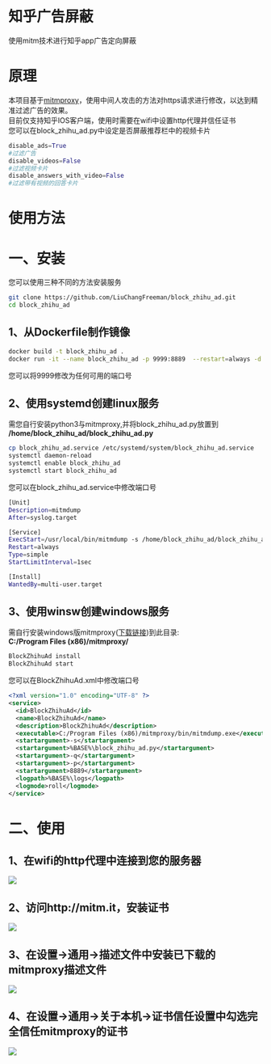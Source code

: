 # 知乎广告屏蔽
使用mitm技术进行知乎app广告定向屏蔽
# 原理
本项目基于[mitmproxy](https://github.com/mitmproxy/mitmproxy)，使用中间人攻击的方法对https请求进行修改，以达到精准过滤广告的效果。  
目前仅支持知乎IOS客户端，使用时需要在wifi中设置http代理并信任证书  
您可以在block_zhihu_ad.py中设定是否屏蔽推荐栏中的视频卡片
```python
disable_ads=True
#过滤广告
disable_videos=False
#过滤视频卡片
disable_answers_with_video=False
#过滤带有视频的回答卡片
```
# 使用方法
# 一、安装
您可以使用三种不同的方法安装服务
```bash
git clone https://github.com/LiuChangFreeman/block_zhihu_ad.git
cd block_zhihu_ad
```
## 1、从Dockerfile制作镜像
```bash
docker build -t block_zhihu_ad .
docker run -it --name block_zhihu_ad -p 9999:8889  --restart=always -d block_zhihu_ad
```
您可以将9999修改为任何可用的端口号
## 2、使用systemd创建linux服务
需您自行安装python3与mitmproxy,并将block_zhihu_ad.py放置到
**/home/block_zhihu_ad/block_zhihu_ad.py**
```bash
cp block_zhihu_ad.service /etc/systemd/system/block_zhihu_ad.service
systemctl daemon-reload
systemctl enable block_zhihu_ad
systemctl start block_zhihu_ad
```
您可以在block_zhihu_ad.service中修改端口号
```bash
[Unit]
Description=mitmdump
After=syslog.target

[Service]
ExecStart=/usr/local/bin/mitmdump -s /home/block_zhihu_ad/block_zhihu_ad.py -p 8889 -q
Restart=always
Type=simple
StartLimitInterval=1sec

[Install]
WantedBy=multi-user.target
```
## 3、使用winsw创建windows服务
需自行安装windows版mitmproxy([下载链接](https://www.mitmproxy.org/))到此目录:  
**C:/Program Files (x86)/mitmproxy/**
```cmd
BlockZhihuAd install 
BlockZhihuAd start
```
您可以在BlockZhihuAd.xml中修改端口号
```xml
<?xml version="1.0" encoding="UTF-8" ?>
<service>
  <id>BlockZhihuAd</id>
  <name>BlockZhihuAd</name>
  <description>BlockZhihuAd</description>
  <executable>C:/Program Files (x86)/mitmproxy/bin/mitmdump.exe</executable>
  <startargument>-s</startargument>
  <startargument>%BASE%\block_zhihu_ad.py</startargument>
  <startargument>-q</startargument>
  <startargument>-p</startargument>
  <startargument>8889</startargument>
  <logpath>%BASE%\logs</logpath>
  <logmode>roll</logmode>  
</service>
```
# 二、使用
## 1、在wifi的http代理中连接到您的服务器
![](http://static.aikatsucn.cn/images/block-zhihu-ad/1.png)
## 2、访问http://mitm.it，安装证书
![](http://static.aikatsucn.cn/images/block-zhihu-ad/2.png)
## 3、在**设置->通用->描述文件**中安装已下载的mitmproxy描述文件
![](http://static.aikatsucn.cn/images/block-zhihu-ad/3.png)
## 4、在**设置->通用->关于本机->证书信任设置**中勾选完全信任mitmproxy的证书
![](http://static.aikatsucn.cn/images/block-zhihu-ad/4.png)